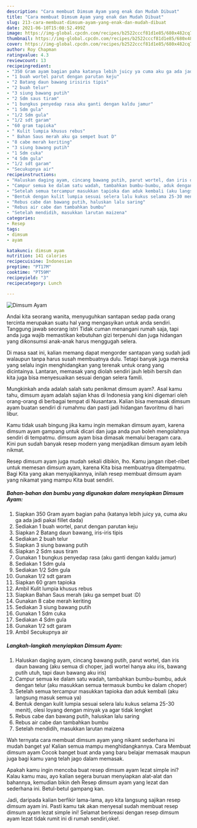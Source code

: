 ```yaml
---
description: "Cara membuat Dimsum Ayam yang enak dan Mudah Dibuat"
title: "Cara membuat Dimsum Ayam yang enak dan Mudah Dibuat"
slug: 213-cara-membuat-dimsum-ayam-yang-enak-dan-mudah-dibuat
date: 2021-06-10T15:08:52.499Z
image: https://img-global.cpcdn.com/recipes/b2522cccf81d1e85/680x482cq70/dimsum-ayam-foto-resep-utama.jpg
thumbnail: https://img-global.cpcdn.com/recipes/b2522cccf81d1e85/680x482cq70/dimsum-ayam-foto-resep-utama.jpg
cover: https://img-global.cpcdn.com/recipes/b2522cccf81d1e85/680x482cq70/dimsum-ayam-foto-resep-utama.jpg
author: Roy Chapman
ratingvalue: 4.3
reviewcount: 13
recipeingredient:
- "350 Gram ayam bagian paha katanya lebih juicy ya cuma aku ga ada jadi pakai fillet dada"
- "1 buah wortel parut dengan parutan keju"
- "2 Batang daun bawang irisiris tipis"
- "2 buah telur"
- "3 siung bawang putih"
- "2 Sdm saus tiram"
- "1 bungkus penyedap rasa aku ganti dengan kaldu jamur"
- "1 Sdm gula"
- "1/2 Sdm gula"
- "1/2 sdt garam"
- "60 gram tapioka"
- " Kulit lumpia khusus rebus"
- " Bahan Saus merah aku ga sempet buat D"
- "8 cabe merah keriting"
- "3 siung bawang putih"
- "1 Sdm cuka"
- "4 Sdm gula"
- "1/2 sdt garam"
- "Secukupnya air"
recipeinstructions:
- "Haluskan daging ayam, cincang bawang putih, parut wortel, dan iris daun bawang (aku semua di choper, jadi wortel hanya aku iris, bawang putih utuh, tapi daun bawang aku iris)"
- "Campur semua ke dalam satu wadah, tambahkan bumbu-bumbu, aduk dengan telur (aku masukkan semua termasuk bumbu ke dalam choper)"
- "Setelah semua tercampur masukkan tapioka dan aduk kembali (aku langsung masuk semua ya)"
- "Bentuk dengan kulit lumpia sesuai selera lalu kukus selama 25-30 menit), olesi loyang dengan minyak ya agar tidak lengket"
- "Rebus cabe dan bawang putih, haluskan lalu saring"
- "Rebus air cabe dan tambahkan bumbu"
- "Setelah mendidih, masukkan larutan maizena"
categories:
- Resep
tags:
- dimsum
- ayam

katakunci: dimsum ayam 
nutrition: 141 calories
recipecuisine: Indonesian
preptime: "PT17M"
cooktime: "PT59M"
recipeyield: "3"
recipecategory: Lunch

---
```



![Dimsum Ayam](https://img-global.cpcdn.com/recipes/b2522cccf81d1e85/680x482cq70/dimsum-ayam-foto-resep-utama.jpg)

Andai kita seorang wanita, menyuguhkan santapan sedap pada orang tercinta merupakan suatu hal yang mengasyikan untuk anda sendiri. Tanggung jawab seorang istri Tidak cuman menangani rumah saja, tapi anda juga wajib memastikan kebutuhan gizi terpenuhi dan juga hidangan yang dikonsumsi anak-anak harus menggugah selera.

Di masa  saat ini, kalian memang dapat mengorder santapan yang sudah jadi walaupun tanpa harus susah membuatnya dulu. Tetapi banyak juga mereka yang selalu ingin menghidangkan yang terenak untuk orang yang dicintainya. Lantaran, memasak yang diolah sendiri jauh lebih bersih dan kita juga bisa menyesuaikan sesuai dengan selera famili. 



Mungkinkah anda adalah salah satu penikmat dimsum ayam?. Asal kamu tahu, dimsum ayam adalah sajian khas di Indonesia yang kini digemari oleh orang-orang di berbagai tempat di Nusantara. Kalian bisa memasak dimsum ayam buatan sendiri di rumahmu dan pasti jadi hidangan favoritmu di hari libur.

Kamu tidak usah bingung jika kamu ingin memakan dimsum ayam, karena dimsum ayam gampang untuk dicari dan juga anda pun boleh mengolahnya sendiri di tempatmu. dimsum ayam bisa dimasak memalui beragam cara. Kini pun sudah banyak resep modern yang menjadikan dimsum ayam lebih nikmat.

Resep dimsum ayam juga mudah sekali dibikin, lho. Kamu jangan ribet-ribet untuk memesan dimsum ayam, karena Kita bisa membuatnya ditempatmu. Bagi Kita yang akan menyajikannya, inilah resep membuat dimsum ayam yang nikamat yang mampu Kita buat sendiri.

<!--inarticleads1-->

##### Bahan-bahan dan bumbu yang digunakan dalam menyiapkan Dimsum Ayam:

1. Siapkan 350 Gram ayam bagian paha (katanya lebih juicy ya, cuma aku ga ada jadi pakai fillet dada)
1. Sediakan 1 buah wortel, parut dengan parutan keju
1. Siapkan 2 Batang daun bawang, iris-iris tipis
1. Sediakan 2 buah telur
1. Siapkan 3 siung bawang putih
1. Siapkan 2 Sdm saus tiram
1. Gunakan 1 bungkus penyedap rasa (aku ganti dengan kaldu jamur)
1. Sediakan 1 Sdm gula
1. Sediakan 1/2 Sdm gula
1. Gunakan 1/2 sdt garam
1. Siapkan 60 gram tapioka
1. Ambil  Kulit lumpia khusus rebus
1. Siapkan  Bahan Saus merah (aku ga sempet buat :D)
1. Gunakan 8 cabe merah keriting
1. Sediakan 3 siung bawang putih
1. Gunakan 1 Sdm cuka
1. Sediakan 4 Sdm gula
1. Gunakan 1/2 sdt garam
1. Ambil Secukupnya air




<!--inarticleads2-->

##### Langkah-langkah menyiapkan Dimsum Ayam:

1. Haluskan daging ayam, cincang bawang putih, parut wortel, dan iris daun bawang (aku semua di choper, jadi wortel hanya aku iris, bawang putih utuh, tapi daun bawang aku iris)
1. Campur semua ke dalam satu wadah, tambahkan bumbu-bumbu, aduk dengan telur (aku masukkan semua termasuk bumbu ke dalam choper)
1. Setelah semua tercampur masukkan tapioka dan aduk kembali (aku langsung masuk semua ya)
1. Bentuk dengan kulit lumpia sesuai selera lalu kukus selama 25-30 menit), olesi loyang dengan minyak ya agar tidak lengket
1. Rebus cabe dan bawang putih, haluskan lalu saring
1. Rebus air cabe dan tambahkan bumbu
1. Setelah mendidih, masukkan larutan maizena




Wah ternyata cara membuat dimsum ayam yang nikamt sederhana ini mudah banget ya! Kalian semua mampu menghidangkannya. Cara Membuat dimsum ayam Cocok banget buat anda yang baru belajar memasak maupun juga bagi kamu yang telah jago dalam memasak.

Apakah kamu ingin mencoba buat resep dimsum ayam lezat simple ini? Kalau kamu mau, ayo kalian segera buruan menyiapkan alat-alat dan bahannya, kemudian bikin deh Resep dimsum ayam yang lezat dan sederhana ini. Betul-betul gampang kan. 

Jadi, daripada kalian berfikir lama-lama, ayo kita langsung sajikan resep dimsum ayam ini. Pasti kamu tak akan menyesal sudah membuat resep dimsum ayam lezat simple ini! Selamat berkreasi dengan resep dimsum ayam lezat tidak rumit ini di rumah sendiri,oke!.

